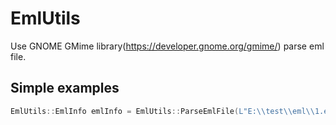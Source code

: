 EmlUtils
===========

Use GNOME GMime library(https://developer.gnome.org/gmime/) parse eml file.

Simple examples
---------------

```c++
EmlUtils::EmlInfo emlInfo = EmlUtils::ParseEmlFile(L"E:\\test\\eml\\1.eml");
```